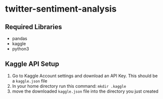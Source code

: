 # twitter-sentiment-analysis

## Required Libraries
* pandas
* kaggle
* python3

## Kaggle API Setup

1. Go to Kaggle Account settings and download an API Key. This should be a `kaggle.json` file
2. In your home directory run this command: `mkdir .kaggle`
3. move the downloaded `kaggle.json` file into the directory you just created

